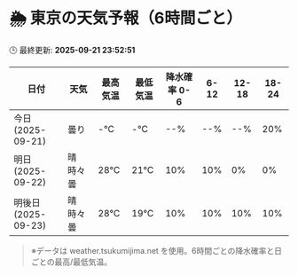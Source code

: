 # 🌦️ 東京の天気予報（6時間ごと）

🕒 最終更新: **2025-09-21 23:52:51**

| 日付 | 天気 | 最高気温 | 最低気温 | 降水確率 0-6 | 6-12 | 12-18 | 18-24 |
|------|------|----------|----------|------------|------|------|------|
| 今日 (2025-09-21) | 曇り | -℃ | -℃ | --% | --% | --% | 20% |
| 明日 (2025-09-22) | 晴時々曇 | 28℃ | 21℃ | 10% | 10% | 0% | 0% |
| 明後日 (2025-09-23) | 晴時々曇 | 28℃ | 19℃ | 10% | 10% | 10% | 10% |

> ※データは weather.tsukumijima.net を使用。6時間ごとの降水確率と日ごとの最高/最低気温。